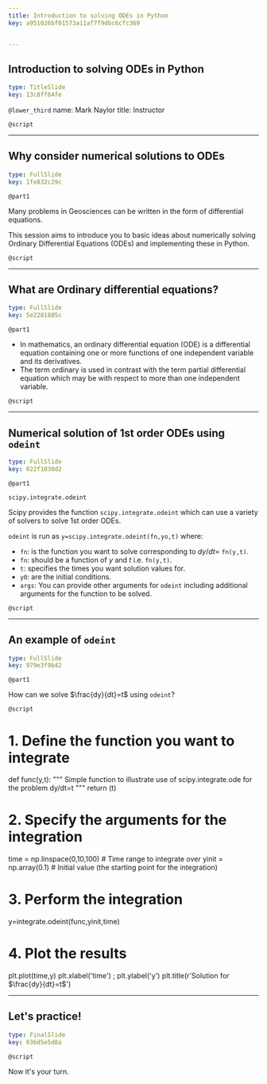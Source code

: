 ```yaml
---
title: Introduction to solving ODEs in Python
key: a951026bf01573a11af7f9dbc6cfc369


---
```

## Introduction to solving ODEs in Python

```yaml
type: TitleSlide
key: 13c8ff64fe
```

`@lower_third`
name: Mark Naylor
title: Instructor

`@script`





---
## Why consider numerical solutions to ODEs

```yaml
type: FullSlide
key: 1fe832c29c
```

`@part1`

Many problems in Geosciences can be written in the form of
differential equations. 

This session aims to introduce you to basic ideas about numerically
solving Ordinary Differential Equations (ODEs) and implementing these in Python.


`@script`

---
## What are Ordinary differential equations?

```yaml
type: FullSlide
key: 5e2281805c
```

`@part1`
- In mathematics, an ordinary differential equation (ODE) is a differential equation containing one or more functions of one independent variable and its derivatives. 
- The term ordinary is used in contrast with the term partial differential equation which may be with respect to more than one independent variable.

`@script`


---
## Numerical solution of 1st order ODEs using `odeint`

```yaml
type: FullSlide
key: 022f1030d2
```

`@part1`

`scipy.integrate.odeint`

Scipy provides the function `scipy.integrate.odeint` which can
  use a variety of solvers to solve 1st order ODEs.

  `odeint` is run as
  `y=scipy.integrate.odeint(fn,yo,t)` where:

- `fn`: is the function you want to solve corresponding to $dy/dt=$ `fn(y,t)`. 
- `fn`: should be a function of $y$ and $t$ i.e. `fn(y,t)`.
- `t`: specifies the times you want solution values for.
- `y0`: are the initial conditions.
- `args`: You can provide other arguments for `odeint` including additional arguments for the function to be solved. 

`@script`


---
## An example of `odeint`

```yaml
type: FullSlide
key: 979e3f9b42
```

`@part1`

How can we solve $\frac{dy}{dt}=t$ using `odeint`?

`@script`
# 1. Define the function you want to integrate
def func(y,t):
  """ Simple function to illustrate use of scipy.integrate.ode for the problem dy/dt=t """
  return (t)

# 2. Specify the arguments for the integration
time  = np.linspace(0,10,100)  # Time range to integrate over
yinit = np.array(0.1)          # Initial value (the starting point for the integration)

# 3. Perform the integration
y=integrate.odeint(func,yinit,time)

# 4. Plot the results
plt.plot(time,y)
plt.xlabel('time')    ;    plt.ylabel('y')
plt.title(r'Solution for $\frac{dy}{dt}=t$')


---
## Let's practice!

```yaml
type: FinalSlide
key: 036d5e5d8a
```

`@script`

Now it's your turn.

